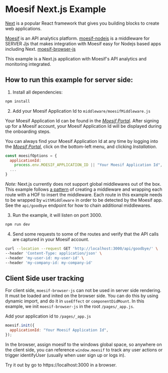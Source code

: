 # Moesif Next.js Example

[Next](https://nextjs.org) is a popular React framework that gives you building blocks to create web applications.

[Moesif](https://www.moesif.com) is an API analytics platform.
[moesif-nodejs](https://github.com/Moesif/moesif-nodejs)
is a middleware for SERVER Jjs that makes integration with Moesif easy for Nodejs based apps including Next.
[moesif-browser-js](https://github.com/Moesif/moesif-browser-js)

This example is a Next.js application with Moesif's API analytics and monitoring integrated.


## How to run this example for server side:

1. Install all dependencies:

```bash
npm install
```

2. Add your Moesif Application Id to `middleware/moesifMiddleware.js`

Your Moesif Application Id can be found in the [_Moesif Portal_](https://www.moesif.com/).
After signing up for a Moesif account, your Moesif Application Id will be displayed during the onboarding steps.

You can always find your Moesif Application Id at any time by logging
into the [_Moesif Portal_](https://www.moesif.com/), click on the bottom-left menu,
and clicking _Installation_.

```javascript
const moesifOptions = {
  applicationId:
    process.env.MOESIF_APPLICATION_ID || "Your Moesif Application Id",
  ...
}
```

_Note:_ Next.js currently does not support global middlewares out of the box. This example follows [a pattern](https://github.com/vercel/next.js/discussions/14415#discussioncomment-42291) of creating a middleware and wrapping each route with a HOF to insert the middleware. Each route in this example needs to be wrapped by `withMiddleware` in order to be detected by the Moesif app. See the `api/goodbye` endpoint for how to chain additional middlewares.

3. Run the example, it will listen on port 3000.

```bash
npm run dev
```

4. Send some requests to some of the routes and verify that the API calls are captured in your Moesif account.

```bash
curl --location --request GET 'http://localhost:3000/api/goodbye/' \
--header 'Content-Type: application/json' \
--header 'my-user-id: my-user-id' \
--header 'my-company-id: my-company-id'
```

## Client Side user tracking

For client side, `moesif-browser-js` can not be used in server side rendering. It must be loaded and inited
on the browser side.
You can do this by using dynamic import, and do it in `useEffect` or `componentDidMount`. In this example, we init `moesif-browser-js` in the root `/pages/_app.js`.

Add your application id to `/pages/_app.js`

```javascript
moesif.init({
  applicationId: "Your Moesif Application Id",
});
```

In the browser, assign moesif to the windows global space, so anywhere on the client side, you can reference `window.moesif` to track any user actions or trigger identifyUser (usually when user sign up or logs in).

Try it out by go to https://localhost:3000 in a browser.